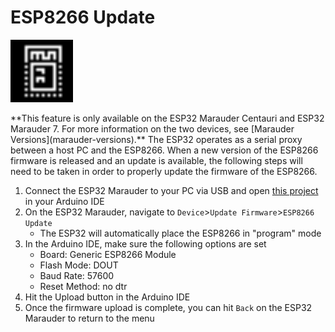 # ESP8266 Update
<p align="left">
  <img alt="ESP32 WROOM-32U" src="https://github.com/justcallmekoko/ESP32Marauder/blob/master/pictures/icons/esp_update.bmp?raw=true" width="100">
</p>
**This feature is only available on the ESP32 Marauder Centauri and ESP32 Marauder 7. For more information on the two devices, see [Marauder Versions](marauder-versions).**  
The ESP32 operates as a serial proxy between a host PC and the ESP8266. When a new version of the ESP8266 firmware is released and an update is available, the following steps will need to be taken in order to properly update the firmware of the ESP8266.  

1. Connect the ESP32 Marauder to your PC via USB and open [this project](https://github.com/justcallmekoko/ESP32Marauder/tree/master/esp8266_marauder) in your Arduino IDE
2. On the ESP32 Marauder, navigate to `Device`>`Update Firmware`>`ESP8266 Update`
    - The ESP32 will automatically place the ESP8266 in "program" mode
3. In the Arduino IDE, make sure the following options are set
    - Board: Generic ESP8266 Module
    - Flash Mode: DOUT
    - Baud Rate: 57600
    - Reset Method: no dtr
4. Hit the Upload button in the Arduino IDE
5. Once the firmware upload is complete, you can hit `Back` on the ESP32 Marauder to return to the menu